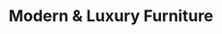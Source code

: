 ---
title: "Modern & Luxury Furniture"
url: /ipswich/modern-and-luxury-furniture/
shop: furniture
---